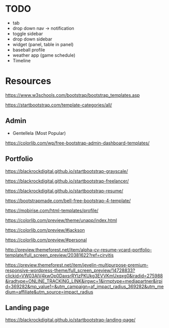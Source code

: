 # TODO
* tab
* drop down nav -> notification
* toggle sidebar
* drop down sidebar
* widget (panel, table in panel)
* baseball profile
* weather app (game schedule)
* Timeline

# Resources

https://www.w3schools.com/bootstrap/bootstrap_templates.asp

https://startbootstrap.com/template-categories/all/

## Admin
* Gentellela (Most Popular)

https://colorlib.com/wp/free-bootstrap-admin-dashboard-templates/

## Portfolio
https://blackrockdigital.github.io/startbootstrap-grayscale/

https://blackrockdigital.github.io/startbootstrap-freelancer/

https://blackrockdigital.github.io/startbootstrap-resume/

https://bootstrapmade.com/bell-free-bootstrap-4-template/

https://mobirise.com/html-templates/profile/

https://colorlib.com/preview/theme/unapp/index.html

https://colorlib.com/preview/#jackson

https://colorlib.com/preview/#personal

http://preview.themeforest.net/item/alpha-cv-resume-vcard-portfolio-template/full_screen_preview/20381622?ref=cirvitis

https://preview.themeforest.net/item/jevelin-multipurpose-premium-responsive-wordpress-theme/full_screen_preview/14728833?clickid=VW03AlV4kwOp0DaxsrRYlzPKUkg3EVVKmUxqxg0&iradid=275988&iradtype=ONLINE_TRACKING_LINK&irgwc=1&irmptype=mediapartner&irpid=369282&mp_value1=&utm_campaign=af_impact_radius_369282&utm_medium=affiliate&utm_source=impact_radius

## Landing page

https://blackrockdigital.github.io/startbootstrap-landing-page/
